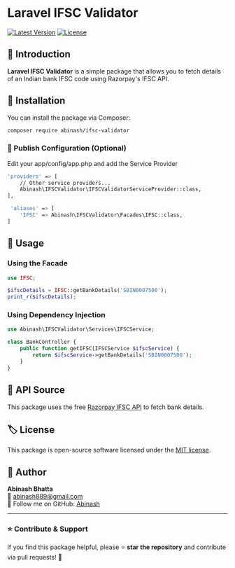 # Laravel IFSC Validator

[![Latest Version](https://img.shields.io/packagist/v/abinash/ifsc-validator.svg?style=flat-square)](https://packagist.org/packages/abinash/ifsc-validator)
[![License](https://img.shields.io/github/license/abinash889/ifsc-validator.svg?style=flat-square)](LICENSE)


## 📌 Introduction
**Laravel IFSC Validator** is a simple package that allows you to fetch details of an Indian bank IFSC code using Razorpay's IFSC API. 

## 🚀 Installation
You can install the package via Composer:

```sh
composer require abinash/ifsc-validator
```

### **📌 Publish Configuration (Optional)**
Edit your app/config/app.php and add the Service Provider
```sh
'providers' => [
    // Other service providers...
    Abinash\IFSCValidator\IFSCValidatorServiceProvider::class,
],
```
```sh
 'aliases' => [
    'IFSC' => Abinash\IFSCValidator\Facades\IFSC::class,
]
```


## 🔧 Usage
### **Using the Facade**
```php
use IFSC;

$ifscDetails = IFSC::getBankDetails('SBIN0007500');
print_r($ifscDetails);
```

### **Using Dependency Injection**
```php
use Abinash\IFSCValidator\Services\IFSCService;

class BankController {
    public function getIFSC(IFSCService $ifscService) {
        return $ifscService->getBankDetails('SBIN0007500');
    }
}
```

## 🔗 API Source
This package uses the free [Razorpay IFSC API](https://ifsc.razorpay.com/) to fetch bank details.


## 🏷 License
This package is open-source software licensed under the [MIT license](LICENSE).

## 👤 Author
**Abinash Bhatta**  
📧 [abinash889@gmail.com](mailto:abinash889@gmail.com)  
🚀 Follow me on GitHub: [Abinash](https://github.com/abinash889)

---

### **⭐ Contribute & Support**
If you find this package helpful, please ⭐ **star the repository** and contribute via pull requests! 🙌

